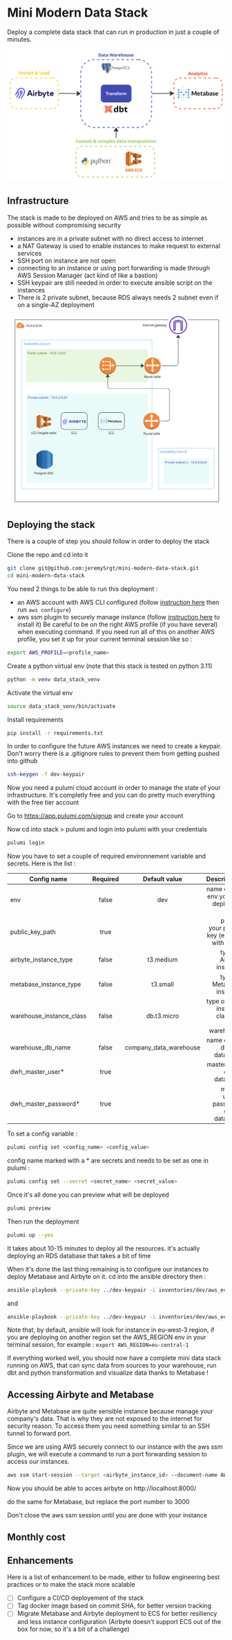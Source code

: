 # Mini Modern Data Stack
Deploy a complete data stack that can run in production in just a couple of minutes.

![alt text](images/high_level_design.jpg "Stack HLD")

## Infrastructure
The stack is made to be deployed on AWS and tries to be as simple as possible without compromising security
- instances are in a private subnet with no direct access to internet
- a NAT Gateway is used to enable instances to make request to external services
- SSH port on instance are not open
- connecting to an instance or using port forwarding is made through AWS Session Manager (act kind of like a bastion)
- SSH keypair are still needed in order to execute ansible script on the instances
- There is 2 private subnet, because RDS always needs 2 subnet even if on a single-AZ deployment

![alt text](images/infra_schema.jpg "Infra schema")

## Deploying the stack

There is a couple of step you should follow in order to deploy the stack

Clone the repo and cd into it
```bash
git clone git@github.com:jeremySrgt/mini-modern-data-stack.git
cd mini-modern-data-stack
```

You need 2 things to be able to run this deployment :
- an AWS account with AWS CLI configured (follow [instruction here](https://docs.aws.amazon.com/cli/latest/userguide/getting-started-install.html) then run `aws configure`)
- aws ssm plugin to securely manage instance (follow [instruction here](https://docs.aws.amazon.com/systems-manager/latest/userguide/install-plugin-macos-overview.html) to install it)
Be careful to be on the right AWS profile (if you have several) when executing command. If you need run all of this on another AWS profile, you set it up for your current terminal session like so :
```bash
export AWS_PROFILE=<profile_name>
```

Create a python virtual env (note that this stack is tested on python 3.11)
```bash
python -m venv data_stack_venv
```

Activate the virtual env
```bash
source data_stack_venv/bin/activate
````

Install requirements
```bash
pip install -r requirements.txt
```

In order to configure the future AWS instances we need to create a keypair. Don't worry there is a .gitignore rules to prevent them from getting pushed into github

```bash
ssh-keygen -f dev-keypair
```

Now you need a pulumi cloud account in order to manage the state of your infrastructure. It's completly free and you can do pretty much everything with the free tier account

Go to https://app.pulumi.com/signup and create your account

Now cd into stack > pulumi and login into pulumi with your credentials

``` bash
pulumi login
```

Now you have to set a couple of required environnement variable and secrets. Here is the list :

| Config name               | Required | Default value | Description                                     |
| --------------------------|:--------:| :------------:| -----------------------------------------------:|
| env                       | false    | dev           | name of the env you are deploying to            |
| public_key_path           | true     |               | path to your public key (ending with .pub)      |
| airbyte_instance_type     | false    | t3.medium     | type of Airbyte instance                        |
| metabase_instance_type    | false    | t3.small      | type of Metabase instance                       |
| warehouse_instance_class  | false    | db.t3.micro   | type of RDS instance class for the warehouse    |
| warehouse_db_name         | false    | company_data_warehouse| name of the default database            |
| dwh_master_user*          | true     |               | master user of the database                     |
| dwh_master_password*      | true     |               | master user's password of the database          |

To set a config variable :
```bash
pulumi config set <config_name> <config_value>
```

config name marked with a * are secrets and needs to be set as one in pulumi :
```bash
pulumi config set --secret <secret_name> <secret_value>
```

Once it's all done you can preview what will be deployed
```bash
pulumi preview
```

Then run the deployment
```bash
pulumi up --yes
```

It takes about 10-15 minutes to deploy all the resources. it's actually deploying an RDS database that takes a bit of time

When it's done the last thing remaining is to configure our instances to deploy Metabase and Airbyte on it. cd into the ansible directory then :

```bash
ansible-playbook --private-key ../dev-keypair -i inventories/dev/aws_ec2.yml playbooks/airbyte_playbook.yml
```
and
```bash
ansible-playbook --private-key ../dev-keypair -i inventories/dev/aws_ec2.yml playbooks/metabase_playbook.yml
```

Note that, by default, ansible will look for instance in eu-west-3 region, if you are deploying on another region set the AWS_REGION env in your terminal session, for example : `export AWS_REGION=eu-central-1`

If everything worked well, you should now have a complete mini data stack running on AWS, that can sync data from sources to your warehouse, run dbt and python transformation and visualize data thanks to Metabase !

## Accessing Airbyte and Metabase
Airbyte and Metabase are quite sensible instance because manage your company's data. That is why they are not exposed to the internet for security reason. To access them you need something similar to an SSH tunnel to forward port.

Since we are using AWS securely connect to our instance with the aws ssm plugin, we will execute a command to run a port forwarding session to access our instances.

```bash
aws ssm start-session --target <airbyte_instance_id> --document-name AWS-StartPortForwardingSession --parameters '{"portNumber":["8000"],"localPortNumber":["8000"]}'
```

Now you should be able to acces airbyte on http://localhost:8000/

do the same for Metabase, but replace the port number to 3000

Don't close the aws ssm session until you are done with your instance

## Monthly cost


## Enhancements
Here is a list of enhancement to be made, either to follow engineering best practices or to make the stack more scalable

* [ ] Configure a CI/CD deployement of the stack 
* [ ] Tag docker image based on commit SHA, for better version tracking
* [ ] Migrate Metabase and Airbyte deployment to ECS for better resiliency and less instance configuration (Airbyte doesn't support ECS out of the box for now, so it's a bit of a challenge)